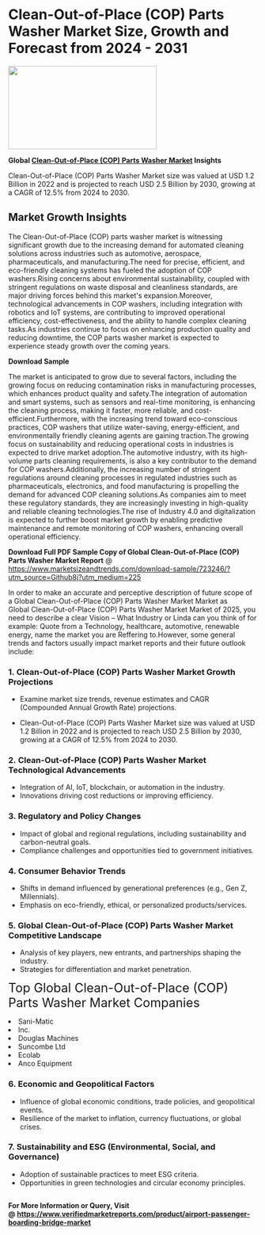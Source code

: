 <H1>Clean-Out-of-Place (COP) Parts Washer Market Size, Growth and Forecast from 2024 - 2031</H1><img class="aligncenter size-medium wp-image-584254" src="https://thirdeyenews.in/wp-content/uploads/2024/09/Global-Market-Research-300x168.jpeg" alt="" width="300" height="168" /><p><strong>Global&nbsp;<a href="https://www.marketsizeandtrends.com/download-sample/723246/?utm_source=Github8j?utm_medium=225">Clean-Out-of-Place (COP) Parts Washer Market</a> Insights</strong></p><p>Clean-Out-of-Place (COP) Parts Washer Market size was valued at USD 1.2 Billion in 2022 and is projected to reach USD 2.5 Billion by 2030, growing at a CAGR of 12.5% from 2024 to 2030.</p><p><h2>Market Growth Insights</h2> <p>The Clean-Out-of-Place (COP) parts washer market is witnessing significant growth due to the increasing demand for automated cleaning solutions across industries such as automotive, aerospace, pharmaceuticals, and manufacturing.The need for precise, efficient, and eco-friendly cleaning systems has fueled the adoption of COP washers.Rising concerns about environmental sustainability, coupled with stringent regulations on waste disposal and cleanliness standards, are major driving forces behind this market's expansion.Moreover, technological advancements in COP washers, including integration with robotics and IoT systems, are contributing to improved operational efficiency, cost-effectiveness, and the ability to handle complex cleaning tasks.As industries continue to focus on enhancing production quality and reducing downtime, the COP parts washer market is expected to experience steady growth over the coming years.</p> <p><strong>Download Sample</strong></p> <p>The market is anticipated to grow due to several factors, including the growing focus on reducing contamination risks in manufacturing processes, which enhances product quality and safety.The integration of automation and smart systems, such as sensors and real-time monitoring, is enhancing the cleaning process, making it faster, more reliable, and cost-efficient.Furthermore, with the increasing trend toward eco-conscious practices, COP washers that utilize water-saving, energy-efficient, and environmentally friendly cleaning agents are gaining traction.The growing focus on sustainability and reducing operational costs in industries is expected to drive market adoption.The automotive industry, with its high-volume parts cleaning requirements, is also a key contributor to the demand for COP washers.Additionally, the increasing number of stringent regulations around cleaning processes in regulated industries such as pharmaceuticals, electronics, and food manufacturing is propelling the demand for advanced COP cleaning solutions.As companies aim to meet these regulatory standards, they are increasingly investing in high-quality and reliable cleaning technologies.The rise of Industry 4.0 and digitalization is expected to further boost market growth by enabling predictive maintenance and remote monitoring of COP washers, enhancing overall operational efficiency.<p><span class=""><strong>Download Full PDF Sample Copy of Global Clean-Out-of-Place (COP) Parts Washer Market Report</strong> @ <a href="https://www.marketsizeandtrends.com/download-sample/723246/?utm_source=Github8j?utm_medium=225" target="_blank">https://www.marketsizeandtrends.com/download-sample/723246/?utm_source=Github8j?utm_medium=225</a></span></p><p>In order to make an accurate and perceptive description of future scope of a Global&nbsp;Clean-Out-of-Place (COP) Parts Washer Market Market as Global&nbsp;Clean-Out-of-Place (COP) Parts Washer Market Market of 2025, you need to describe a clear Vision &ndash; What Industry or Linda can you think of for example: Quote from a Technology, healthcare, automotive, renewable energy, name the market you are Reffering to.However, some general trends and factors usually impact market reports and their future outlook include:</p><h3>1.&nbsp;<strong>Clean-Out-of-Place (COP) Parts Washer Market Growth Projections</strong></h3><ul><li>Examine market size trends, revenue estimates and CAGR (Compounded Annual Growth Rate) projections.</li><li><p>Clean-Out-of-Place (COP) Parts Washer Market size was valued at USD 1.2 Billion in 2022 and is projected to reach USD 2.5 Billion by 2030, growing at a CAGR of 12.5% from 2024 to 2030.</p></li></ul><h3>2.&nbsp;<strong>Clean-Out-of-Place (COP) Parts Washer Market Technological Advancements</strong></h3><ul><li>Integration of AI, IoT, blockchain, or automation in the industry.</li><li>Innovations driving cost reductions or improving efficiency.</li></ul><h3>3.&nbsp;<strong>Regulatory and Policy Changes</strong></h3><ul><li>Impact of global and regional regulations, including sustainability and carbon-neutral goals.</li><li>Compliance challenges and opportunities tied to government initiatives.</li></ul><h3>4.&nbsp;<strong>Consumer Behavior Trends</strong></h3><ul><li>Shifts in demand influenced by generational preferences (e.g., Gen Z, Millennials).</li><li>Emphasis on eco-friendly, ethical, or personalized products/services.</li></ul><h3>5.&nbsp;<strong>Global Clean-Out-of-Place (COP) Parts Washer Market Competitive Landscape</strong></h3><ul><li>Analysis of key players, new entrants, and partnerships shaping the industry.</li><li>Strategies for differentiation and market penetration.</li></ul><p data-pm-slice="1 1 []"><span style="color: inherit; font-family: inherit; font-size: 25px;">Top Global Clean-Out-of-Place (COP) Parts Washer Market Companies</span></p><div class="" data-test-id=""><p><li>Sani-Matic</li><li> Inc.</li><li> Douglas Machines</li><li> Suncombe Ltd</li><li> Ecolab</li><li> Anco Equipment</li></p></div><h3>6.&nbsp;<strong>Economic and Geopolitical Factors</strong></h3><ul><li>Influence of global economic conditions, trade policies, and geopolitical events.</li><li>Resilience of the market to inflation, currency fluctuations, or global crises.</li></ul><h3>7.&nbsp;<strong>Sustainability and ESG (Environmental, Social, and Governance)</strong></h3><ul><li>Adoption of sustainable practices to meet ESG criteria.</li><li>Opportunities in green technologies and circular economy principles.</li></ul><h2><strong style="font-size: 14px;">For More Information or Query, Visit @&nbsp;</strong><a style="background-color: #ffffff; font-size: 14px;" href="https://www.marketsizeandtrends.com/report/clean-out-of-place-cop-parts-washer-market/" target="_blank">https://www.verifiedmarketreports.com/product/airport-passenger-boarding-bridge-market</a></h2>